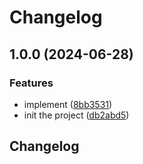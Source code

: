 # Changelog

## 1.0.0 (2024-06-28)


### Features

* implement ([8bb3531](https://github.com/elixir-typed-structor/typed_structor/commit/8bb353119cc08fb446921c6ee926b81ffa56d055))
* init the project ([db2abd5](https://github.com/elixir-typed-structor/typed_structor/commit/db2abd5d4abb331e31b86eb4eb8fc9c1d2bff8e1))

## Changelog
